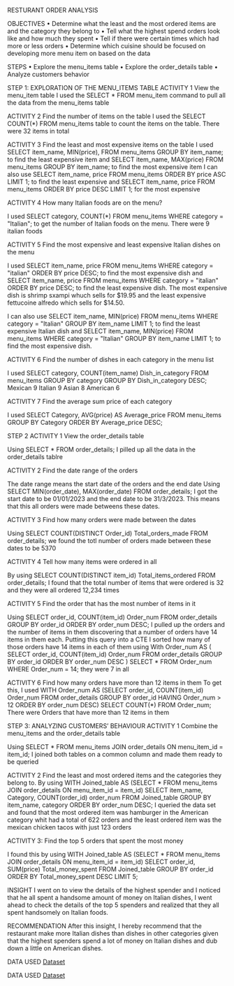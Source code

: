 RESTURANT ORDER ANALYSIS

OBJECTIVES
•	Determine what the least and the most ordered items are and the category they belong to
•	Tell what the highest spend orders look like and how much they spent
•	Tell if there were certain times which had more or less orders
•	Determine which cuisine should be focused on developing more menu item on based on the data

STEPS
•	Explore the menu_items table
•	Explore the order_details table
•	Analyze customers behavior


STEP 1: EXPLORATION OF THE MENU_ITEMS TABLE
ACTIVITY 1
View the menu_item table
I used the SELECT * FROM menu_item command to pull all the data from the menu_items table

ACTIVITY 2
Find the number of items on the table
I used the SELECT COUNT(*) FROM menu_items table to count the items on the table. There were 32 items in total

ACTIVITY 3
Find the least and most expensive items on the table
I used SELECT item_name, MIN(price), FROM menu_items GROUP BY item_name; to find the least expensive item and SELECT item_name, MAX(price) FROM menu_items GROUP BY item_name; to find the most expensive item
I can also use SELECT item_name, price FROM menu_items ORDER BY price ASC LIMIT 1; to find the least expensive and SELECT item_name, price FROM menu_items ORDER BY price DESC LIMIT 1; for the most expensive

ACTIVITY 4
How many Italian foods are on the menu?
	
I used SELECT category, COUNT(*) FROM menu_items WHERE category = "Italian"; to get the number of Italian foods on the menu. There were 9 italian foods

ACTIVITY 5
Find the most expensive and least expensive Italian dishes on the menu

I used SELECT item_name, price FROM menu_items WHERE category = "italian" ORDER BY price DESC; to find the most expensive dish and SELECT item_name, price FROM menu_items WHERE category = "italian" ORDER BY price DESC; to find the least expensive dish. The most expensive dish is shrimp sxampi whuch sells for $19.95 and the least expensive fettucoine alfredo which sells for $14.50. 

I can also use SELECT item_name, MIN(price) FROM menu_items WHERE category = "Italian" GROUP BY item_name LIMIT 1; to find the least expensive Italian dish and SELECT item_name, MIN(price) FROM menu_items WHERE category = "Italian" GROUP BY item_name LIMIT 1; to find the most expensive dish.

ACTIVITY 6
Find the number of  dishes in each category in the menu list

I used SELECT category, COUNT(item_name) Dish_in_category FROM menu_items GROUP BY category GROUP BY Dish_in_category DESC; 
Mexican	9
Italian	9
Asian	8
American	6

ACTIVITY 7
Find the average sum price of each category

I used SELECT Category, AVG(price) AS Average_price FROM menu_items GROUP BY Category ORDER BY Average_price DESC;


STEP 2
ACTIVITY 1
View the order_details table

Using SELECT * FROM order_details; I pilled up all the data in the order_details tablre

ACTIVITY 2
Find the date range of the orders

The date range means the start date of the orders and the end date
Using SELECT MIN(order_date), MAX(order_date) FROM order_details; I got the start date to be 01/01/2023 and the end date to be 31/3/2023. This means that this all orders were made betweens these dates.

ACTIVITY 3
Find how many orders were made between the dates

Using SELECT COUNT(DISTINCT Order_id) Total_orders_made FROM order_details; we found the totl number of orders made between these dates to be 5370

ACTIVITY 4
Tell how many items were ordered in all

By using SELECT COUNT(DISTINCT item_id) Total_items_ordered FROM order_details; I found that the total number of items that were ordered is 32 and they were all ordered 12,234 times

ACTIVITY 5
Find the order that has the most number of items in it

Using SELECT order_id, COUNT(item_id) Order_num FROM order_details GROUP BY order_id ORDER BY order_num DESC; I pulled up the orders and the number of items in them discovering that a number of orders have 14 items in them each. Putting this query into a CTE I sorted how many of those orders have 14 items in each of them using 
With Order_num AS 
(
SELECT order_id, COUNT(item_id) Order_num
FROM order_details
GROUP BY order_id
ORDER BY order_num DESC
)
SELECT *
FROM Order_num 
WHERE Order_num = 14; they were 7 in all 


ACTIVITY 6 
Find how many orders have more than 12 items in them
To get this, I used WITH Order_num AS (SELECT order_id, COUNT(item_id) Order_num FROM order_details GROUP BY order_id HAVING Order_num > 12 ORDER BY order_num DESC) SELECT COUNT(*) FROM Order_num;
There were 
 Orders that have more than  12 items in them


STEP 3: ANALYZING CUSTOMERS’ BEHAVIOUR
ACTIVITY 1
Combine the menu_items and the order_details table

Using SELECT * FROM menu_items JOIN order_details ON menu_item_id = item_id; I joined both tables on a common column and made them ready to be queried

ACTIVITY 2
Find the least and most ordered items and the categories they belong to. 
By using WITH Joined_table AS (SELECT * FROM menu_items JOIN order_details ON menu_item_id = item_id) SELECT item_name, Category, COUNT(order_id) order_num FROM Joined_table GROUP BY item_name, category ORDER BY order_num DESC; I queried the data set and found that the most ordered item was hamburger in the American category whit had a total of 622 orders and the least ordered item was the mexican chicken tacos with just 123 orders

ACTIVITY 3: Find the top 5 orders that spent the most money

I found this by using WITH Joined_table AS (SELECT * FROM menu_items JOIN order_details ON menu_item_id = item_id) SELECT order_id, SUM(price) Total_money_spent FROM Joined_table GROUP BY order_id ORDER BY Total_money_spent DESC LIMIT 5;


INSIGHT
I went on to view the details of the highest spender and I noticed that he all spent a handsome amount of money on Italian dishes, I went ahead to check the details of the top 5 spenders and realized that they all spent handsomely on Italian foods.

RECOMMENDATION
After this insight, I hereby recommend that the restaurant make more Italian dishes than dishes in other categories given that the highest spenders spend a lot of money on Italian dishes and dub down a little on American dishes.



DATA USED 
<a href="https://github.com/TheAlphaAnalyst/Resturant-orders-analysis/blob/main/order_details.csv">Dataset</a>

DATA USED
<a hRef="https://github.com/TheAlphaAnalyst/Resturant-orders-analysis/blob/main/menu_items.csv">Dataset</a>

